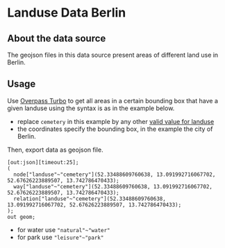 # Landuse Data Berlin

## About the data source

The geojson files in this data source present areas of different land use in Berlin.

## Usage

Use [Overpass Turbo](https://overpass-turbo.eu/) to get all areas in a certain bounding box that have a given landuse using the syntax is as in the example below.
* replace `cemetery` in this example by any other [valid value for landuse](https://wiki.openstreetmap.org/wiki/Key:landuse)
* the coordinates specify the bounding box, in the example the city of Berlin.

Then, export data as geojson file.

```
[out:json][timeout:25];
(
  node["landuse"~"cemetery"](52.33488609760638, 13.091992716067702, 52.67626223889507, 13.742786470433);
  way["landuse"~"cemetery"](52.33488609760638, 13.091992716067702, 52.67626223889507, 13.742786470433);
  relation["landuse"~"cemetery"](52.33488609760638, 13.091992716067702, 52.67626223889507, 13.742786470433);
);
out geom;
```

* for water use `"natural"~"water"`
* for park use `"leisure"~"park"`